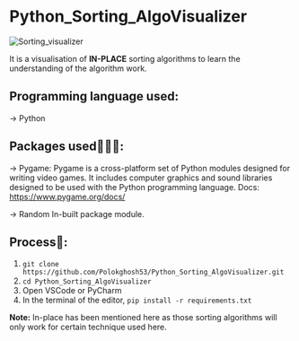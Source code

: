 # Python_Sorting_AlgoVisualizer

![Sorting_visualizer](https://user-images.githubusercontent.com/57084217/153541767-e918ef67-1d43-40dd-9c78-6ebc0e36b3b4.gif)

It is a visualisation of **IN-PLACE** sorting algorithms to learn the understanding of the algorithm work.

## Programming language used:
-> Python

## Packages used👨🏻‍💻:
-> Pygame:
Pygame is a cross-platform set of Python modules designed for writing video games. It includes computer graphics and sound libraries designed to be used with the Python programming language.
Docs: https://www.pygame.org/docs/

-> Random
In-built package module.

## Process📄:
1. ```git clone https://github.com/Polokghosh53/Python_Sorting_AlgoVisualizer.git```
2. ```cd Python_Sorting_AlgoVisualizer```
3. Open VSCode or PyCharm
4. In the terminal of the editor, ```pip install -r requirements.txt```

**Note:** In-place has been mentioned here as those sorting algorithms will only work for certain technique used here.
